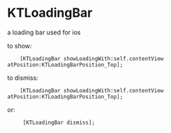 # KTLoadingBar
a loading bar used for ios

to show:
``` objc
    [KTLoadingBar showLoadingWith:self.contentView atPosition:KTLoadingBarPosition_Top];
```
to dismiss:
``` objc
    [KTLoadingBar showLoadingWith:self.contentView atPosition:KTLoadingBarPosition_Top];
```  
or:
``` objc
     [KTLoadingBar dismiss];
```
